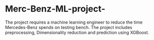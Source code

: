 # Merc-Benz-ML-project-
The project requires a machine learning engineer to reduce the time Mercedes-Benz spends on testing bench. The project includes preprocessing, Dimensionality reduction and prediction using XGBoost.
